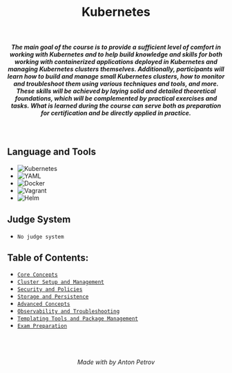 <h1 align="center">
Kubernetes
</h1>

<br/>

<h5 align="center">
The main goal of the course is to provide a sufficient level of comfort in working with Kubernetes and to help build knowledge and skills for both working with containerized applications deployed in Kubernetes and managing Kubernetes clusters themselves. Additionally, participants will learn how to build and manage small Kubernetes clusters, how to monitor and troubleshoot them using various techniques and tools, and more. These skills will be achieved by laying solid and detailed theoretical foundations, which will be complemented by practical exercises and tasks. What is learned during the course can serve both as preparation for certification and be directly applied in practice.
</h5>

<br/>

## Language and Tools

- ![Kubernetes](https://img.shields.io/badge/Kubernetes-326CE5)
- ![YAML](https://img.shields.io/badge/YAML-CB171E)
- ![Docker](https://img.shields.io/badge/Docker-2496ED)
- ![Vagrant](https://img.shields.io/badge/Vagrant-1868F2)
- ![Helm](https://img.shields.io/badge/Helm-0F1689)

## Judge System

- `No judge system`

## Table of Contents:

- [`Core Concepts`](https://github.com/tonytech83/kubernetes/tree/main/01-core-concepts)
- [`Cluster Setup and Management`](https://github.com/tonytech83/kubernetes/tree/main/02-cluster-setup-and-management)
- [`Security and Policies`](https://github.com/tonytech83/kubernetes/tree/main/03-security-and-policies)
- [`Storage and Persistence`](https://github.com/tonytech83/kubernetes/tree/main/04-storage-and-persistence)
- [`Advanced Concepts`](https://github.com/tonytech83/kubernetes/tree/main/05-advanced-concepts)
- [`Observability and Troubleshooting`](https://github.com/tonytech83/kubernetes/tree/main/06-observability-and-troubleshooting)
- [`Templating Tools and Package Management`](https://github.com/tonytech83/kubernetes/tree/main/07-templating-tools-and-package-management)
- [`Exam Preparation`](https://github.com/tonytech83/kubernetes/tree/main/08-exam-preparation)

<br/>
<br/>

<h6 align="center"> Made with by Anton Petrov </h6>
